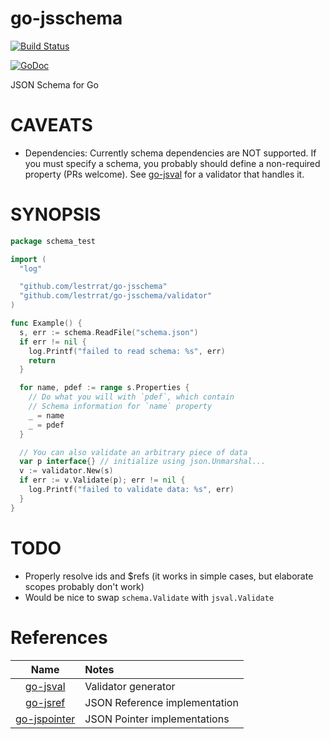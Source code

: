 # go-jsschema

[![Build Status](https://travis-ci.org/lestrrat/go-jsschema.svg?branch=master)](https://travis-ci.org/lestrrat/go-jsschema)

[![GoDoc](https://godoc.org/github.com/lestrrat/go-jsschema?status.svg)](https://godoc.org/github.com/lestrrat/go-jsschema)

JSON Schema for Go

# CAVEATS

* Dependencies: Currently schema dependencies are NOT supported. If you must specify a schema, you probably should define a non-required property (PRs welcome). See [go-jsval](https://github.com/lestrrat/go-jsval) for a validator that handles it.

# SYNOPSIS

```go
package schema_test

import (
  "log"

  "github.com/lestrrat/go-jsschema"
  "github.com/lestrrat/go-jsschema/validator"
)

func Example() {
  s, err := schema.ReadFile("schema.json")
  if err != nil {
    log.Printf("failed to read schema: %s", err)
    return
  }

  for name, pdef := range s.Properties {
    // Do what you will with `pdef`, which contain
    // Schema information for `name` property
    _ = name
    _ = pdef
  }

  // You can also validate an arbitrary piece of data
  var p interface{} // initialize using json.Unmarshal...
  v := validator.New(s)
  if err := v.Validate(p); err != nil {
    log.Printf("failed to validate data: %s", err)
  }
}
```

# TODO

* Properly resolve ids and $refs (it works in simple cases, but elaborate scopes probably don't work)
* Would be nice to swap `schema.Validate` with `jsval.Validate`

# References

| Name                                                     | Notes                         |
|:--------------------------------------------------------:|:------------------------------|
| [go-jsval](https://github.com/lestrrat/go-jsval)         | Validator generator           |
| [go-jsref](https://github.com/lestrrat/go-jsref)         | JSON Reference implementation |
| [go-jspointer](https://github.com/lestrrat/go-jspointer) | JSON Pointer implementations  |
